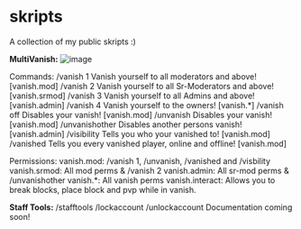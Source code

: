 # skripts
A collection of my public skripts :)


**MultiVanish:**
![image](https://github.com/user-attachments/assets/fc7b910f-b24b-4cb7-ae1d-886fc9d8baaa)

Commands:
/vanish 1
Vanish yourself to all moderators and above! [vanish.mod]
/vanish 2
Vanish yourself to all Sr-Moderators and above! [vanish.srmod]
/vanish 3
Vanish yourself to all Admins and above! [vanish.admin]
/vanish 4
Vanish yourself to the owners! [vanish.*]
/vanish off
Disables your vanish! [vanish.mod]
/unvanish
Disables your vanish! [vanish.mod]
/unvanishother <player>
Disables another persons vanish! [vanish.admin]
/visibility
Tells you who your vanished to! [vanish.mod]
/vanished
Tells you every vanished player, online and offline! [vanish.mod]

Permissions:
vanish.mod: /vanish 1, /unvanish, /vanished and /visbility
vanish.srmod: All mod perms & /vanish 2
vanish.admin: All sr-mod perms & /unvanishother
vanish.*: All vanish perms
vanish.interact: Allows you to break blocks, place block and pvp while in vanish. 


**Staff Tools:**
/stafftools
/lockaccount <player>
/unlockaccount <player>
Documentation coming soon!
